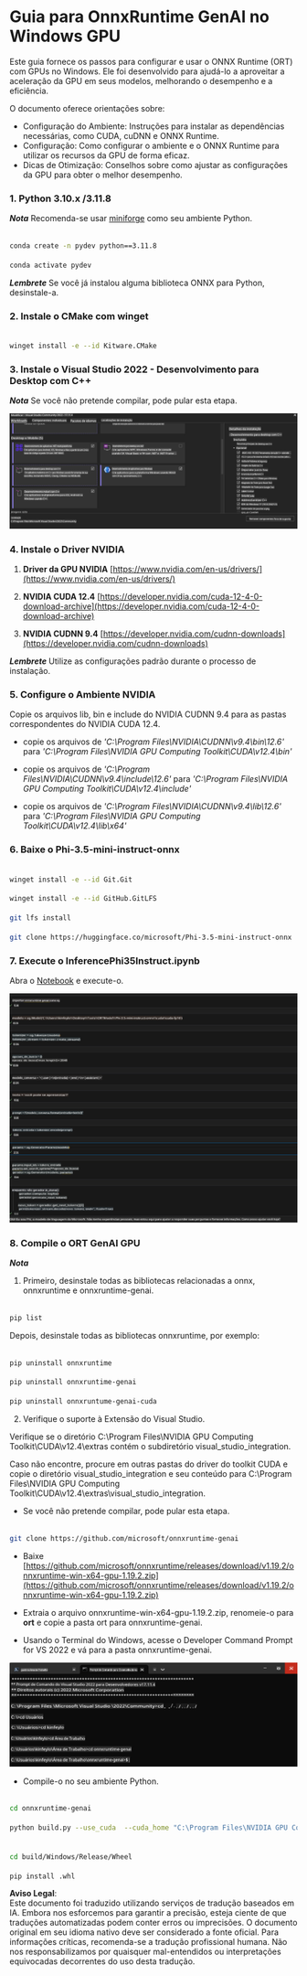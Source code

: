 # **Guia para OnnxRuntime GenAI no Windows GPU**

Este guia fornece os passos para configurar e usar o ONNX Runtime (ORT) com GPUs no Windows. Ele foi desenvolvido para ajudá-lo a aproveitar a aceleração da GPU em seus modelos, melhorando o desempenho e a eficiência.

O documento oferece orientações sobre:

- Configuração do Ambiente: Instruções para instalar as dependências necessárias, como CUDA, cuDNN e ONNX Runtime.
- Configuração: Como configurar o ambiente e o ONNX Runtime para utilizar os recursos da GPU de forma eficaz.
- Dicas de Otimização: Conselhos sobre como ajustar as configurações da GPU para obter o melhor desempenho.

### **1. Python 3.10.x /3.11.8**

   ***Nota*** Recomenda-se usar [miniforge](https://github.com/conda-forge/miniforge/releases/latest/download/Miniforge3-Windows-x86_64.exe) como seu ambiente Python.

   ```bash

   conda create -n pydev python==3.11.8

   conda activate pydev

   ```

   ***Lembrete*** Se você já instalou alguma biblioteca ONNX para Python, desinstale-a.

### **2. Instale o CMake com winget**

   ```bash

   winget install -e --id Kitware.CMake

   ```

### **3. Instale o Visual Studio 2022 - Desenvolvimento para Desktop com C++**

   ***Nota*** Se você não pretende compilar, pode pular esta etapa.

![CPP](../../../../../../translated_images/01.8964c1fa47e00dc36af710b967e72dd2f8a2be498e49c8d4c65c11ba105dedf8.pt.png)

### **4. Instale o Driver NVIDIA**

1. **Driver da GPU NVIDIA** [https://www.nvidia.com/en-us/drivers/](https://www.nvidia.com/en-us/drivers/)

2. **NVIDIA CUDA 12.4** [https://developer.nvidia.com/cuda-12-4-0-download-archive](https://developer.nvidia.com/cuda-12-4-0-download-archive)

3. **NVIDIA CUDNN 9.4** [https://developer.nvidia.com/cudnn-downloads](https://developer.nvidia.com/cudnn-downloads)

***Lembrete*** Utilize as configurações padrão durante o processo de instalação.

### **5. Configure o Ambiente NVIDIA**

Copie os arquivos lib, bin e include do NVIDIA CUDNN 9.4 para as pastas correspondentes do NVIDIA CUDA 12.4.

- copie os arquivos de *'C:\Program Files\NVIDIA\CUDNN\v9.4\bin\12.6'* para *'C:\Program Files\NVIDIA GPU Computing Toolkit\CUDA\v12.4\bin'*

- copie os arquivos de *'C:\Program Files\NVIDIA\CUDNN\v9.4\include\12.6'* para *'C:\Program Files\NVIDIA GPU Computing Toolkit\CUDA\v12.4\include'*

- copie os arquivos de *'C:\Program Files\NVIDIA\CUDNN\v9.4\lib\12.6'* para *'C:\Program Files\NVIDIA GPU Computing Toolkit\CUDA\v12.4\lib\x64'*

### **6. Baixe o Phi-3.5-mini-instruct-onnx**

   ```bash

   winget install -e --id Git.Git

   winget install -e --id GitHub.GitLFS

   git lfs install

   git clone https://huggingface.co/microsoft/Phi-3.5-mini-instruct-onnx

   ```

### **7. Execute o InferencePhi35Instruct.ipynb**

   Abra o [Notebook](../../../../../../code/09.UpdateSamples/Aug/ortgpu-phi35-instruct.ipynb) e execute-o.

![RESULTADO](../../../../../../translated_images/02.be96d16e7b1007f1f3941f65561553e62ccbd49c962f3d4a9154b8326c033ec1.pt.png)

### **8. Compile o ORT GenAI GPU**

   ***Nota*** 
   
   1. Primeiro, desinstale todas as bibliotecas relacionadas a onnx, onnxruntime e onnxruntime-genai.

   ```bash

   pip list 
   
   ```

   Depois, desinstale todas as bibliotecas onnxruntime, por exemplo:

   ```bash

   pip uninstall onnxruntime

   pip uninstall onnxruntime-genai

   pip uninstall onnxruntume-genai-cuda
   
   ```

   2. Verifique o suporte à Extensão do Visual Studio.

   Verifique se o diretório C:\Program Files\NVIDIA GPU Computing Toolkit\CUDA\v12.4\extras contém o subdiretório visual_studio_integration. 

   Caso não encontre, procure em outras pastas do driver do toolkit CUDA e copie o diretório visual_studio_integration e seu conteúdo para C:\Program Files\NVIDIA GPU Computing Toolkit\CUDA\v12.4\extras\visual_studio_integration.

   - Se você não pretende compilar, pode pular esta etapa.

   ```bash

   git clone https://github.com/microsoft/onnxruntime-genai

   ```

   - Baixe [https://github.com/microsoft/onnxruntime/releases/download/v1.19.2/onnxruntime-win-x64-gpu-1.19.2.zip](https://github.com/microsoft/onnxruntime/releases/download/v1.19.2/onnxruntime-win-x64-gpu-1.19.2.zip)

   - Extraia o arquivo onnxruntime-win-x64-gpu-1.19.2.zip, renomeie-o para **ort** e copie a pasta ort para onnxruntime-genai.

   - Usando o Terminal do Windows, acesse o Developer Command Prompt for VS 2022 e vá para a pasta onnxruntime-genai.

![RESULTADO](../../../../../../translated_images/03.53bb08e3bde53edd1735c5546fb32b9b0bdba93d8241c5e6e3196d8bc01adbd7.pt.png)

   - Compile-o no seu ambiente Python.

   ```bash

   cd onnxruntime-genai

   python build.py --use_cuda  --cuda_home "C:\Program Files\NVIDIA GPU Computing Toolkit\CUDA\v12.4" --config Release
 

   cd build/Windows/Release/Wheel

   pip install .whl

   ```

**Aviso Legal**:  
Este documento foi traduzido utilizando serviços de tradução baseados em IA. Embora nos esforcemos para garantir a precisão, esteja ciente de que traduções automatizadas podem conter erros ou imprecisões. O documento original em seu idioma nativo deve ser considerado a fonte oficial. Para informações críticas, recomenda-se a tradução profissional humana. Não nos responsabilizamos por quaisquer mal-entendidos ou interpretações equivocadas decorrentes do uso desta tradução.